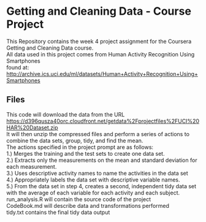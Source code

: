 Getting and Cleaning Data - Course Project
==========================================
This Repository contains the week 4 project assignment for the Coursera Getting and Cleaning Data course.  
All data used in this project comes from Human Activity Recognition Using Smartphones  
found at: http://archive.ics.uci.edu/ml/datasets/Human+Activity+Recognition+Using+Smartphones  
## Files
This code will download the data from the URL https://d396qusza40orc.cloudfront.net/getdata%2Fprojectfiles%2FUCI%20HAR%20Dataset.zip  
It will then unzip the compressed files and perform a series of actions to combine the data sets, group, tidy, and find the mean.  
The actions specified in the project prompt are as follows:  
1.) Merges the training and the test sets to create one data set.  
2.) Extracts only the measurements on the mean and standard deviation for each measurement.  
3.) Uses descriptive activity names to name the activities in the data set  
4.) Appropriately labels the data set with descriptive variable names.  
5.) From the data set in step 4, creates a second, independent tidy data set with the average of each variable for each activity and each subject.  
run_analysis.R will contain the source code of the project  
CodeBook.md will describe data and transformations performed  
tidy.txt contains the final tidy data output  

